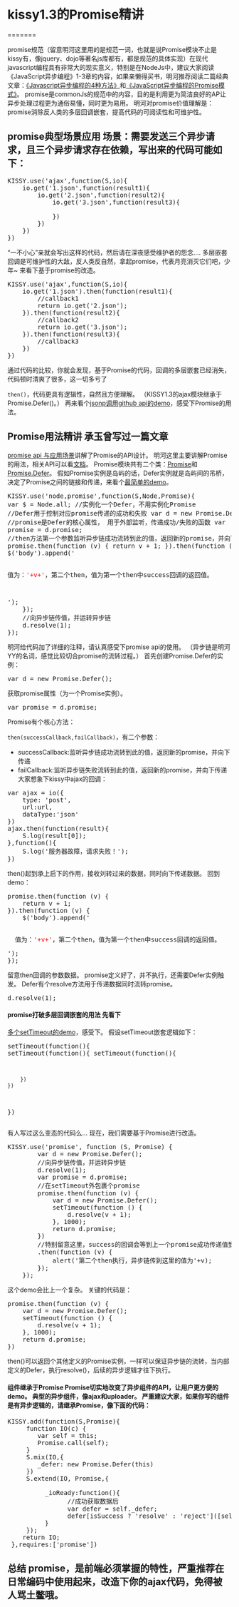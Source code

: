 # kissy1.3的Promise精讲
=======

promise规范（留意明河这里用的是规范一词，也就是说Promise模块不止是kissy有，像jquery、dojo等著名js库都有，都是规范的具体实现）在现代javascript编程具有非常大的现实意义，特别是在NodeJs中，建议大家阅读《JavaScript异步编程》1-3章的内容，如果亲懒得买书，明河推荐阅读二篇经典文章：<a href="http://www.ruanyifeng.com/blog/2012/12/asynchronous＿javascript.html" target="_blank">《Javascript异步编程的4种方法》</a>和<a href="http://www.infoq.com/cn/news/2011/09/js-promise" target="_blank">《JavaScript异步编程的Promise模式》</a>。 promise是commonJs的规范中的内容，目的是利用更为简洁良好的AP让异步处理过程更为通俗易懂，同时更为易用。 明河对promise价值理解是：promise消除反人类的多层回调嵌套，提高代码的可阅读性和可维护性。 
## promise典型场景应用 场景：需要发送三个异步请求，且三个异步请求存在依赖，写出来的代码可能如下： 

<pre class='brush: javascript;'>KISSY.use('ajax',function(S,io){
    io.get('1.json',function(result1){
        io.get('2.json',function(result2){
            io.get('3.json',function(result3){

            })
        })
    })
})
</pre> “一不小心”亲就会写出这样的代码，然后请在深夜感受维护者的怨念.... 多层嵌套回调是可维护性的大敌，反人类反自然，拿起promise，代表月亮消灭它们吧，少年~ 来看下基于promise的改造。 

<pre class='brush: javascript;'>KISSY.use('ajax',function(S,io){
    io.get('1.json').then(function(result1){
        //callback1
        return io.get('2.json');
    }).then(function(result2){
        //callback2
        return io.get('3.json');
    }).then(function(result3){
        //callback3
    })
})
</pre> 通过代码的比较，你就会发现，基于Promise的代码，回调的多层嵌套已经消失，代码顿时清爽了很多，这一切多亏了

`then()`，代码更具有逻辑性，自然且方便理解。 （KISSY1.3的ajax模块继承于Promise.Defer()。） 再来看个[jsonp调用github api的demo][1]，感受下Promise的用法。 
## Promise用法精讲 承玉曾写过一篇文章

[promise api 与应用场景][2]讲解了Promise的API设计。 明河这里主要讲解Promise的用法，相关API可以看[文档][3]。 Promise模块共有二个类：[Promise][4]和[Promise.Defer][5]。 假如Promise实例是岛屿的话，Defer实例就是岛屿间的吊桥，决定了Promise之间的链接和传递，来看个[最简单的demo][6]。 <pre class='brush: javascript;'>KISSY.use('node,promise',function(S,Node,Promise){
    var $ = Node.all;
    //实例化一个Defer，不用实例化Promise
    //Defer用于控制对应promise传递的成功和失败
    var d = new Promise.Defer();
    //promise是Defer的核心属性， 用于外部监听，传递成功/失败的函数
    var promise = d.promise;
    //then方法第一个参数监听异步链成功流转到此的值，返回新的promise，并向下传递
    promise.then(function (v) {
        return v + 1;
    }).then(function (v) {
        $('body').append('<p>
  值为：<span style="color:red">'+v+'</span>，第二个then，值为第一个then中success回调的返回值。
</p>');
    });
    //向异步链传值，并运转异步链
    d.resolve(1);
});
</pre> 明河给代码加了详细的注释，请认真感受下promise api的使用。 （异步链是明河YY的名词，感觉比较切合promise的流转过程。） 首先创建Promise.Defer的实例： 

<pre class='brush: javascript;'>var d = new Promise.Defer();
</pre> 获取promise属性（为一个Promise实例）。 

<pre class='brush: javascript;'>var promise = d.promise;
</pre> Promise有个核心方法：

`then(successCallback,failCallback)`，有二个参数： 
*   successCallback:监听异步链成功流转到此的值，返回新的promise，并向下传递
*   failCallback:监听异步链失败流转到此的值，返回新的promise，并向下传递 大家想象下kissy中ajax的回调： 

<pre class='brush: javascript;'>var ajax = io({
    type: 'post',
    url:url,
    dataType:'json'
})
ajax.then(function(result){
    S.log(result[0]);
},function(){
    S.log('服务器故障，请求失败！');
})
</pre> then()起到承上启下的作用，接收刘转过来的数据，同时向下传递数据。 回到demo： 

<pre class='brush: javascript;'>promise.then(function (v) {
    return v + 1;
}).then(function (v) {
    $('body').append('<p>
  值为：<span style="color:red">'+v+'</span>，第二个then，值为第一个then中success回调的返回值。
</p>');
});
</pre> 留意then回调的参数数据。 promise定义好了，并不执行，还需要Defer实例触发。 Defer有个resolve方法用于传递数据同时流转promise。 

<pre class='brush: javascript;'>d.resolve(1);
</pre>

#### promise打破多层回调嵌套的用法 先看下

<a href="http://demo.36ria.com/kissy/promise/simple.html" target="_blank">多个setTimeout的demo</a>，感受下。 假设setTimeout嵌套逻辑如下： <pre class='brush: javascript;'>setTimeout(function(){
    setTimeout(function(){
        setTimeout(function(){

        })
    })
})
</pre> 有人写过这么变态的代码么... 现在，我们需要基于Promise进行改造。 

<pre class='brush: javascript;'>KISSY.use('promise', function (S, Promise) {
        var d = new Promise.Defer();
        //向异步链传值，并运转异步链
        d.resolve(1);
        var promise = d.promise;
        //在setTimeout外包裹个promise
        promise.then(function (v) {
            var d = new Promise.Defer();
            setTimeout(function () {
                d.resolve(v + 1);
            }, 1000);
            return d.promise;
        })
        //特别留意这里，success的回调会等到上一个promise成功传递值到这里时触发
        .then(function (v) {
            alert('第二个then执行，异步链传到这里的值为'+v);
        });
    });
</pre> 这个demo会比上一个复杂。 关键的代码是： 

<pre class='brush: javascript;'>promise.then(function (v) {
    var d = new Promise.Defer();
    setTimeout(function () {
        d.resolve(v + 1);
    }, 1000);
    return d.promise;
})
</pre> then()可以返回个其他定义的Promise实例，一样可以保证异步链的流转，当内部定义的Defer，执行resolve()，后续的异步逻辑才往下执行。 

#### 组件继承于Promise Promise切实地改变了异步组件的API，让用户更方便的demo。 典型的异步组件，像ajax和uploader。 严重建议大家，如果你写的组件是有异步逻辑的，请继承Promise，像下面的代码： 

<pre class='brush: javascript;'>KISSY.add(function(S,Promise){
     function IO(c) {
        var self = this;
        Promise.call(self);
     }
     S.mix(IO,{
        _defer: new Promise.Defer(this)
     })
     S.extend(IO, Promise,{

          _ioReady:function(){
                //成功获取数据后
                var defer = self._defer;
                defer[isSuccess ? 'resolve' : 'reject']([self.responseData, statusText, self]);
          }
     });
    return IO;
 },requires:['promise'])
</pre>

## 总结 promise，是前端必须掌握的特性，严重推荐在日常编码中使用起来，改造下你的ajax代码，免得被人骂土鳖哦。

 [1]: http://demo.36ria.com/kissy/promise/github-api.html
 [2]: http://yiminghe.iteye.com/blog/1396751
 [3]: http://docs.kissyui.com/docs/html/api/component/promise/index.html
 [4]: http://docs.kissyui.com/docs/html/api/component/promise/promise.html
 [5]: http://docs.kissyui.com/docs/html/api/component/promise/defer.html
 [6]: http://demo.36ria.com/kissy/promise/simple.html